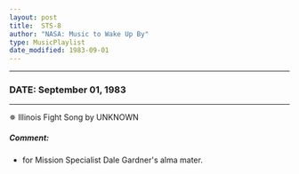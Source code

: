 ```yaml
---
layout: post
title:  STS-8
author: "NASA: Music to Wake Up By"
type: MusicPlaylist
date_modified: 1983-09-01
---
```


----
### DATE: September 01, 1983
----
✵ Illinois Fight Song by UNKNOWN

##### Comment:
* for Mission Specialist Dale Gardner's alma mater.
